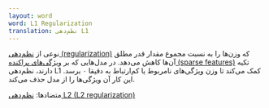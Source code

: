 ```yaml
---
layout: word
word: L1 Regularization
translation: نظم‌دهی L1
---
```


نوعی از [نظم‌دهی (regularization)](/R/regularization) که وزن‌ها را به نسبت مجموع مقدار قدر مطلق آن‌ها کاهش می‌دهد. در مدل‌هایی که بر [ویژگی‌های پراکنده (sparse features)](/S/sparse_feature) تکیه دارند، نظم‌دهی L1 کمک می‌کند تا وزن ویژگی‌های نامربوط یا کم‌ارتباط به دقیقا ۰ برسد. این کار آن ویژگی‌ها را از مدل حذف می‌کند.

متضادها: [نظم‌دهی L2 (L2 regularization)](/L/l2_regularization)
